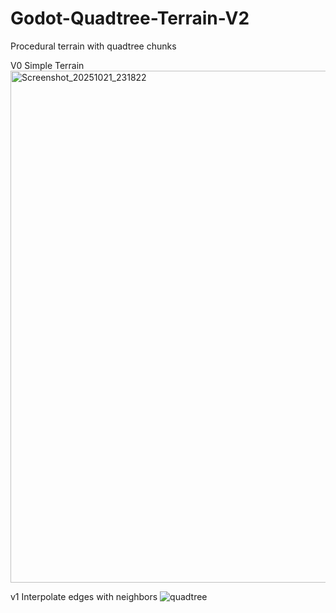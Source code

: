 # Godot-Quadtree-Terrain-V2
Procedural terrain with quadtree chunks

V0 Simple Terrain
<img width="1517" height="819" alt="Screenshot_20251021_231822" src="https://github.com/user-attachments/assets/5e98e5c1-c77b-411d-b05f-0c86bfdc8d7d" />

v1 Interpolate edges with neighbors
![quadtree](https://github.com/user-attachments/assets/ad1cba02-67e3-43bf-a931-a1b588935d04)
